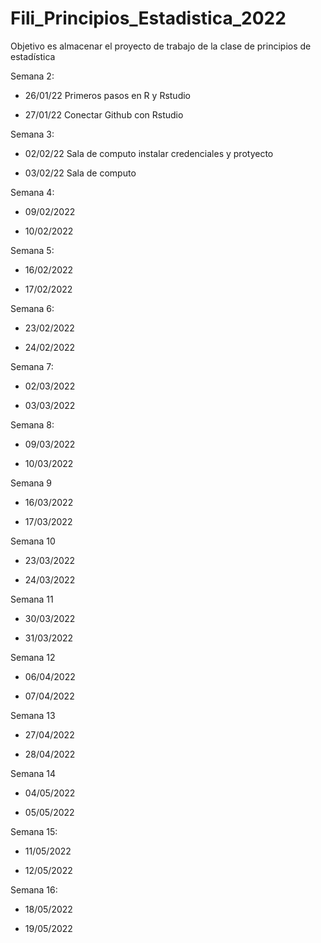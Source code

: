 # Fili_Principios_Estadistica_2022
Objetivo es almacenar el proyecto de trabajo de la clase de principios de estadística

Semana 2:

+ 26/01/22 Primeros pasos en R y Rstudio

+ 27/01/22 Conectar Github con Rstudio

Semana 3:

+ 02/02/22 Sala de computo instalar credenciales y protyecto

+ 03/02/22  Sala de computo

Semana 4:

+ 09/02/2022

+ 10/02/2022

Semana 5:

+ 16/02/2022

+ 17/02/2022

Semana 6:

+ 23/02/2022

+ 24/02/2022

Semana 7:

+ 02/03/2022

+ 03/03/2022

Semana 8:

+ 09/03/2022

+ 10/03/2022

Semana 9

+ 16/03/2022

+ 17/03/2022

Semana 10

+ 23/03/2022

+ 24/03/2022

Semana 11

+ 30/03/2022

+ 31/03/2022

Semana 12
 
+ 06/04/2022

+ 07/04/2022

Semana 13

+ 27/04/2022

+ 28/04/2022

Semana 14

+ 04/05/2022

+ 05/05/2022

Semana 15:

+ 11/05/2022

+ 12/05/2022

Semana 16:

+ 18/05/2022

+ 19/05/2022


